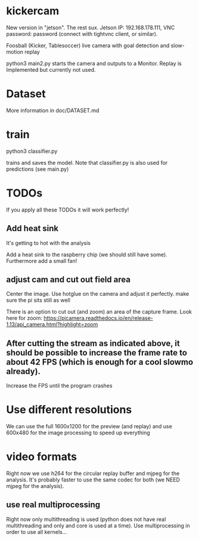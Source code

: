 # kickercam

New version in "jetson". The rest sux.
Jetson IP: 192.168.178.111, VNC password: password (connect with tightvnc client, or similar).


Foosball (Kicker, Tablesoccer) live camera with goal detection and slow-motion replay

python3 main2.py starts the camera and outputs to a Monitor. Replay is Implemented but currently not used.  


# Dataset

More information in doc/DATASET.md

# train

python3 classifier.py

trains and saves the model. Note that classifier.py is also used for predictions (see main.py)


# TODOs

If you apply all these TODOs it will work perfectly!

## Add heat sink

It's getting to hot with the analysis

Add a heat sink to the raspberry chip (we should still have some). Furthermore add a small fan!


## adjust cam and cut out field area

Center the image. Use hotglue on the camera and adjust it perfectly. make sure the pi sits still as well

There is an option to cut out (and zoom) an area of the capture frame.
Look here for zoom:
https://picamera.readthedocs.io/en/release-1.13/api_camera.html?highlight=zoom

## After cutting the stream as indicated above, it should be possible to increase the frame rate to about 42 FPS (which is enough for a cool slowmo already).

Increase the FPS until the program crashes

# Use different resolutions

We can use the full 1600x1200 for the preview (and replay) and use 600x480 for the image processing to speed up everything

# video formats

Right now we use h264 for the circular replay buffer and mjpeg for the analysis. It's probably faster to use the same codec for both (we NEED mjpeg for the analysis).

## use real multiprocessing

Right now only multithreading is used (python does not have real multithreading and only and core is used at a time). Use multiprocessing in order to use all kernels...

##


